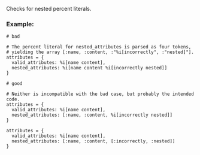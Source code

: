Checks for nested percent literals.

### Example:

    # bad

    # The percent literal for nested_attributes is parsed as four tokens,
    # yielding the array [:name, :content, :"%i[incorrectly", :"nested]"].
    attributes = {
      valid_attributes: %i[name content],
      nested_attributes: %i[name content %i[incorrectly nested]]
    }

    # good

    # Neither is incompatible with the bad case, but probably the intended code.
    attributes = {
      valid_attributes: %i[name content],
      nested_attributes: [:name, :content, %i[incorrectly nested]]
    }

    attributes = {
      valid_attributes: %i[name content],
      nested_attributes: [:name, :content, [:incorrectly, :nested]]
    }

